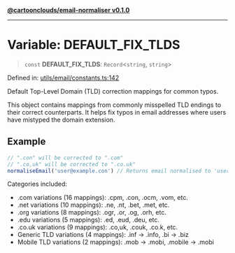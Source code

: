 [**@cartoonclouds/email-normaliser v0.1.0**](../README.md)

***

# Variable: DEFAULT\_FIX\_TLDS

> `const` **DEFAULT\_FIX\_TLDS**: `Record`\<`string`, `string`\>

Defined in: [utils/email/constants.ts:142](https://gitlab.com/good-life/glp-frontend/-/blob/main/packages/plugins/email-normaliser/src/utils/email/constants.ts#L142)

Default Top-Level Domain (TLD) correction mappings for common typos.

This object contains mappings from commonly misspelled TLD endings
to their correct counterparts. It helps fix typos in email addresses
where users have mistyped the domain extension.

## Example

```typescript
// ".con" will be corrected to ".com"
// ".co,uk" will be corrected to ".co.uk"
normaliseEmail('user@example.con') // Returns email normalised to 'user@example.com'
```

Categories included:
- .com variations (16 mappings): .cpm, .con, .ocm, .vom, etc.
- .net variations (10 mappings): .ne, .nt, .bet, .met, etc.
- .org variations (8 mappings): .ogr, .or, .og, .orh, etc.
- .edu variations (5 mappings): .ed, .eud, .deu, etc.
- .co.uk variations (9 mappings): .co,uk, .couk, .co.k, etc.
- Generic TLD variations (4 mappings): .inf → .info, .bi → .biz
- Mobile TLD variations (2 mappings): .mob → .mobi, .mobile → .mobi
